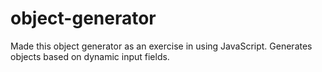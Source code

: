 # object-generator
Made this object generator as an exercise in using JavaScript. Generates objects based on dynamic input fields.

